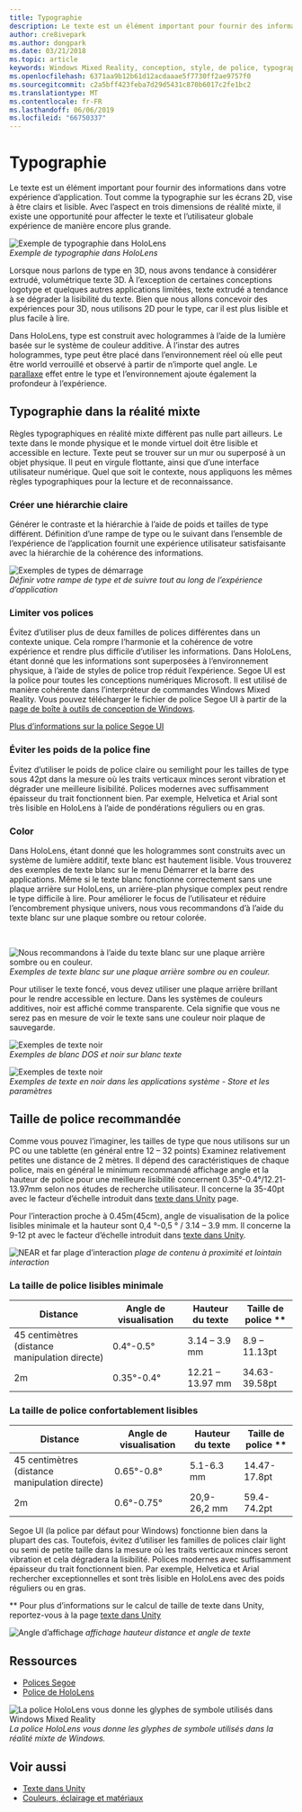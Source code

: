 ```yaml
---
title: Typographie
description: Le texte est un élément important pour fournir des informations dans votre expérience d’application.
author: cre8ivepark
ms.author: dongpark
ms.date: 03/21/2018
ms.topic: article
keywords: Windows Mixed Reality, conception, style, de police, typographie, l’interface utilisateur, l’expérience utilisateur
ms.openlocfilehash: 6371aa9b12b61d12acdaaae5f7730ff2ae9757f0
ms.sourcegitcommit: c2a5bff423feba7d29d5431c870b6017c2fe1bc2
ms.translationtype: MT
ms.contentlocale: fr-FR
ms.lasthandoff: 06/06/2019
ms.locfileid: "66750337"
---
```

# <a name="typography"></a>Typographie

Le texte est un élément important pour fournir des informations dans votre expérience d’application. Tout comme la typographie sur les écrans 2D, vise à être clairs et lisible. Avec l’aspect en trois dimensions de réalité mixte, il existe une opportunité pour affecter le texte et l’utilisateur globale expérience de manière encore plus grande.

![Exemple de typographie dans HoloLens](images/typography-cover.png)<br>
*Exemple de typographie dans HoloLens*

Lorsque nous parlons de type en 3D, nous avons tendance à considérer extrudé, volumétrique texte 3D. À l’exception de certaines conceptions logotype et quelques autres applications limitées, texte extrudé a tendance à se dégrader la lisibilité du texte. Bien que nous allons concevoir des expériences pour 3D, nous utilisons 2D pour le type, car il est plus lisible et plus facile à lire.

Dans HoloLens, type est construit avec hologrammes à l’aide de la lumière basée sur le système de couleur additive. À l’instar des autres hologrammes, type peut être placé dans l’environnement réel où elle peut être world verrouillé et observé à partir de n’importe quel angle. Le [parallaxe](https://en.wikipedia.org/wiki/Parallax) effet entre le type et l’environnement ajoute également la profondeur à l’expérience.

## <a name="typography-in-mixed-reality"></a>Typographie dans la réalité mixte

Règles typographiques en réalité mixte diffèrent pas nulle part ailleurs. Le texte dans le monde physique et le monde virtuel doit être lisible et accessible en lecture. Texte peut se trouver sur un mur ou superposé à un objet physique. Il peut en virgule flottante, ainsi que d’une interface utilisateur numérique. Quel que soit le contexte, nous appliquons les mêmes règles typographiques pour la lecture et de reconnaissance.

### <a name="create-clear-hierarchy"></a>Créer une hiérarchie claire

Générer le contraste et la hiérarchie à l’aide de poids et tailles de type différent. Définition d’une rampe de type ou le suivant dans l’ensemble de l’expérience de l’application fournit une expérience utilisateur satisfaisante avec la hiérarchie de la cohérence des informations.

![Exemples de types de démarrage](images/typography-ramp-1000px.jpg)<br>
*Définir votre rampe de type et de suivre tout au long de l’expérience d’application*

### <a name="limit-your-fonts"></a>Limiter vos polices

Évitez d’utiliser plus de deux familles de polices différentes dans un contexte unique. Cela rompre l’harmonie et la cohérence de votre expérience et rendre plus difficile d’utiliser les informations. Dans HoloLens, étant donné que les informations sont superposées à l’environnement physique, à l’aide de styles de police trop réduit l’expérience. Segoe UI est la police pour toutes les conceptions numériques Microsoft. Il est utilisé de manière cohérente dans l’interpréteur de commandes Windows Mixed Reality. Vous pouvez télécharger le fichier de police Segoe UI à partir de la [page de boîte à outils de conception de Windows](https://docs.microsoft.com/windows/uwp/design-downloads/).

[Plus d’informations sur la police Segoe UI](https://docs.microsoft.com/windows/uwp/design/style/typography)

### <a name="avoid-thin-font-weights"></a>Éviter les poids de la police fine

Évitez d’utiliser le poids de police claire ou semilight pour les tailles de type sous 42pt dans la mesure où les traits verticaux minces seront vibration et dégrader une meilleure lisibilité. Polices modernes avec suffisamment épaisseur du trait fonctionnent bien. Par exemple, Helvetica et Arial sont très lisible en HoloLens à l’aide de pondérations réguliers ou en gras.

### <a name="color"></a>Color

Dans HoloLens, étant donné que les hologrammes sont construits avec un système de lumière additif, texte blanc est hautement lisible. Vous trouverez des exemples de texte blanc sur le menu Démarrer et la barre des applications. Même si le texte blanc fonctionne correctement sans une plaque arrière sur HoloLens, un arrière-plan physique complex peut rendre le type difficile à lire. Pour améliorer le focus de l’utilisateur et réduire l’encombrement physique univers, nous vous recommandons d’à l’aide du texte blanc sur une plaque sombre ou retour colorée.

<br>


![Nous recommandons à l’aide du texte blanc sur une plaque arrière sombre ou en couleur. ](images/typography-whiteonblack2-1000px.jpg)
 *Exemples de texte blanc sur une plaque arrière sombre ou en couleur.*
<br>

Pour utiliser le texte foncé, vous devez utiliser une plaque arrière brillant pour le rendre accessible en lecture. Dans les systèmes de couleurs additives, noir est affiché comme transparente. Cela signifie que vous ne serez pas en mesure de voir le texte sans une couleur noir plaque de sauvegarde.

![Exemples de texte noir](images/typography-whiteonblack.png)
<br>*Exemples de blanc DOS et noir sur blanc texte*


![Exemples de texte noir](images/640px-typography-blackonwhite.jpg)
<br>*Exemples de texte en noir dans les applications système - Store et les paramètres*

## <a name="recommended-font-size"></a>Taille de police recommandée

Comme vous pouvez l’imaginer, les tailles de type que nous utilisons sur un PC ou une tablette (en général entre 12 – 32 points) Examinez relativement petites une distance de 2 mètres. Il dépend des caractéristiques de chaque police, mais en général le minimum recommandé affichage angle et la hauteur de police pour une meilleure lisibilité concernent 0.35°-0.4°/12.21-13.97mm selon nos études de recherche utilisateur. Il concerne la 35-40pt avec le facteur d’échelle introduit dans [texte dans Unity](text-in-unity.md) page. 

Pour l’interaction proche à 0.45m(45cm), angle de visualisation de la police lisibles minimale et la hauteur sont 0,4 °-0,5 ° / 3.14 – 3.9 mm. Il concerne la 9-12 pt avec le facteur d’échelle introduit dans [texte dans Unity](text-in-unity.md).

![NEAR et far plage d’interaction](images/typography-distance-1000px.jpg)
*plage de contenu à proximité et lointain interaction*

### <a name="the-minimum-legible-font-size"></a>La taille de police lisibles minimale
| Distance | Angle de visualisation | Hauteur du texte | Taille de police ** |
|---------|---------|---------|---------|
| 45 centimètres (distance manipulation directe) | 0.4°-0.5° | 3.14 – 3.9 mm | 8.9 – 11.13pt |
| 2m | 0.35°-0.4° | 12.21 – 13.97 mm | 34.63-39.58pt |


### <a name="the-comfortably-legible-font-size"></a>La taille de police confortablement lisibles
| Distance | Angle de visualisation | Hauteur du texte | Taille de police ** |
|---------|---------|---------|---------|
| 45 centimètres (distance manipulation directe) | 0.65°-0.8° | 5.1-6.3 mm | 14.47-17.8pt |
| 2m | 0.6°-0.75° | 20,9-26,2 mm | 59.4-74.2pt |


Segoe UI (la police par défaut pour Windows) fonctionne bien dans la plupart des cas. Toutefois, évitez d’utiliser les familles de polices clair light ou semi de petite taille dans la mesure où les traits verticaux minces seront vibration et cela dégradera la lisibilité. Polices modernes avec suffisamment épaisseur du trait fonctionnent bien. Par exemple, Helvetica et Arial rechercher exceptionnelles et sont très lisible en HoloLens avec des poids réguliers ou en gras.

** Pour plus d’informations sur le calcul de taille de texte dans Unity, reportez-vous à la page [texte dans Unity](text-in-unity.md)

![Angle d’affichage](images/Text_In_Unity_ViewingAngle.jpg)
*affichage hauteur distance et angle de texte*

## <a name="resources"></a>Ressources
* [Polices Segoe](http://download.microsoft.com/download/1/B/C/1BCF071A-78EE-4968-ACBE-15461C274B61/Segoe%20fonts%20v1705.zip)
* [Police de HoloLens](http://download.microsoft.com/download/3/8/D/38D659E2-4B9C-413A-B2E7-1956181DC427/Hololens%20font.zip)

![La police HoloLens vous donne les glyphes de symbole utilisés dans Windows Mixed Reality](images/300px-hololensmdl2symbols.jpg)
<br>*La police HoloLens vous donne les glyphes de symbole utilisés dans la réalité mixte de Windows.*

## <a name="see-also"></a>Voir aussi
* [Texte dans Unity](text-in-unity.md)
* [Couleurs, éclairage et matériaux](color,-light-and-materials.md)
